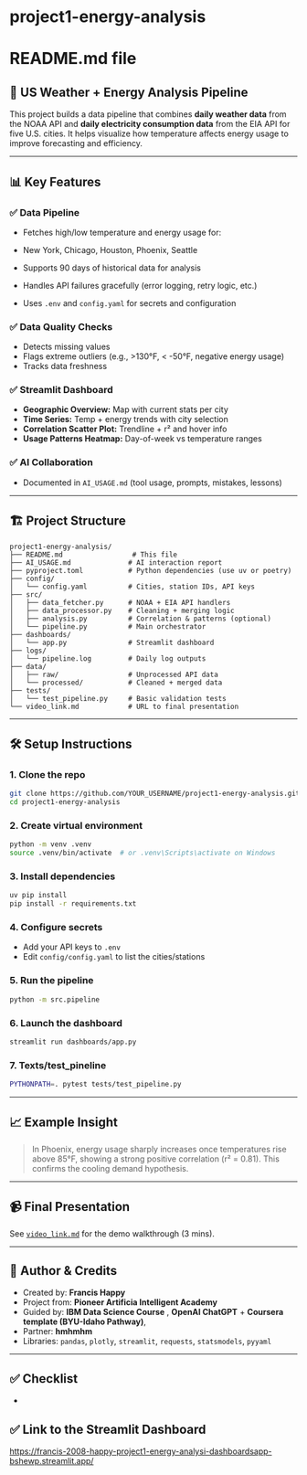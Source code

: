 # project1-energy-analysis
# README.md file

## 🔌 US Weather + Energy Analysis Pipeline

This project builds a data pipeline that combines **daily weather data** from the NOAA API and **daily electricity consumption data** from the EIA API for five U.S. cities. It helps visualize how temperature affects energy usage to improve forecasting and efficiency.

---

## 📊 Key Features

### ✅ Data Pipeline

* Fetches high/low temperature and energy usage for:

* New York, Chicago, Houston, Phoenix, Seattle
* Supports 90 days of historical data for analysis
* Handles API failures gracefully (error logging, retry logic, etc.)
* Uses `.env` and `config.yaml` for secrets and configuration

### ✅ Data Quality Checks

* Detects missing values
* Flags extreme outliers (e.g., >130°F, < -50°F, negative energy usage)
* Tracks data freshness

### ✅ Streamlit Dashboard

* **Geographic Overview:** Map with current stats per city
* **Time Series:** Temp + energy trends with city selection
* **Correlation Scatter Plot:** Trendline + r² and hover info
* **Usage Patterns Heatmap:** Day-of-week vs temperature ranges

### ✅ AI Collaboration

* Documented in `AI_USAGE.md` (tool usage, prompts, mistakes, lessons)

---

## 🏗️ Project Structure

```
project1-energy-analysis/
├── README.md                 # This file
├── AI_USAGE.md              # AI interaction report
├── pyproject.toml           # Python dependencies (use uv or poetry)
├── config/
│   └── config.yaml          # Cities, station IDs, API keys
├── src/
│   ├── data_fetcher.py      # NOAA + EIA API handlers
│   ├── data_processor.py    # Cleaning + merging logic
│   ├── analysis.py          # Correlation & patterns (optional)
│   └── pipeline.py          # Main orchestrator
├── dashboards/
│   └── app.py               # Streamlit dashboard
├── logs/
│   └── pipeline.log         # Daily log outputs
├── data/
│   ├── raw/                 # Unprocessed API data
│   └── processed/           # Cleaned + merged data
├── tests/
│   └── test_pipeline.py     # Basic validation tests
└── video_link.md            # URL to final presentation
```

---

## 🛠️ Setup Instructions

### 1. Clone the repo

```bash
git clone https://github.com/YOUR_USERNAME/project1-energy-analysis.git
cd project1-energy-analysis
```

### 2. Create virtual environment

```bash
python -m venv .venv
source .venv/bin/activate  # or .venv\Scripts\activate on Windows
```

### 3. Install dependencies

```bash
uv pip install
pip install -r requirements.txt
```

### 4. Configure secrets

* Add your API keys to `.env`
* Edit `config/config.yaml` to list the cities/stations

### 5. Run the pipeline

```bash
python -m src.pipeline
```

### 6. Launch the dashboard

```bash
streamlit run dashboards/app.py
```

### 7. Texts/test_pineline 

```bash
PYTHONPATH=. pytest tests/test_pipeline.py
```
---

## 📈 Example Insight

> In Phoenix, energy usage sharply increases once temperatures rise above 85°F, showing a strong positive correlation (r² = 0.81). This confirms the cooling demand hypothesis.

---

## 📹 Final Presentation

See [`video_link.md`](video_link.md) for the demo walkthrough (3 mins).

---

## 👥 Author & Credits

* Created by: **Francis Happy**
* Project from: **Pioneer Artificia Intelligent Academy**
* Guided by: **IBM Data Science Course** , **OpenAI ChatGPT** + **Coursera template (BYU-Idaho Pathway)**, 
* Partner: **hmhmhm**
* Libraries: `pandas`, `plotly`, `streamlit`, `requests`, `statsmodels`, `pyyaml`

---

## ✅ Checklist

*
## ✅ Link to the Streamlit Dashboard
https://francis-2008-happy-project1-energy-analysi-dashboardsapp-bshewp.streamlit.app/